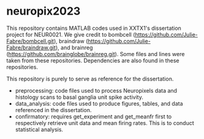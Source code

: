 # neuropix2023
This repository contains MATLAB codes used in XXTX1's dissertation project for NEUR0021.
We give credit to bombcell (https://github.com/Julie-Fabre/bombcell.git), braindraw (https://github.com/Julie-Fabre/braindraw.git), and brainreg (https://github.com/brainglobe/brainreg.git). Some files and lines were taken from these repositories. Dependencies are also found in these repositories.

This repository is purely to serve as reference for the dissertation.
- preprocessing: code files used to process Neuropixels data and histology scans to basal ganglia unit spike activity.
- data_analysis: code files used to produce figures, tables, and data referenced in the dissertation.
- confirmatory: requires get_experiment and get_meanfr first to respectively retrieve unit data and mean firing rates. This is to conduct statistical analysis.
